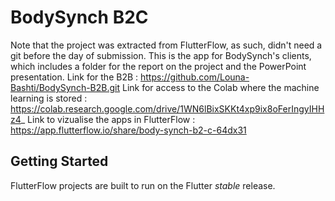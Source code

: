 # BodySynch B2C

Note that the project was extracted from FlutterFlow, as such, didn't need a git before the day of submission. This is the app for BodySynch's clients, which includes a folder for the report on the project and the PowerPoint presentation.
Link for the B2B : https://github.com/Louna-Bashti/BodySynch-B2B.git
Link for access to the Colab where the machine learning is stored : https://colab.research.google.com/drive/1WN6lBixSKKt4xp9ix8oFerIngyIHHz4_
Link to vizualise the apps in FlutterFlow : https://app.flutterflow.io/share/body-synch-b2-c-64dx31 

## Getting Started

FlutterFlow projects are built to run on the Flutter _stable_ release.
